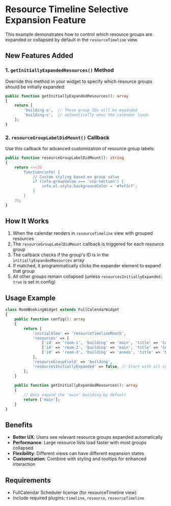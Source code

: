 # Resource Timeline Selective Expansion Feature

This example demonstrates how to control which resource groups are expanded or collapsed by default in the `resourceTimeline` view.

## New Features Added

### 1. `getInitiallyExpandedResources()` Method
Override this method in your widget to specify which resource groups should be initially expanded:

```php
public function getInitiallyExpandedResources(): array
{
    return [
        'building-a',  // These group IDs will be expanded
        'building-c',  // automatically when the calendar loads
    ];
}
```

### 2. `resourceGroupLabelDidMount()` Callback
Use this callback for advanced customization of resource group labels:

```php
public function resourceGroupLabelDidMount(): string
{
    return <<<JS
        function(info) {
            // Custom styling based on group value
            if (info.groupValue === 'vip-section') {
                info.el.style.backgroundColor = '#fef3c7';
            }
        }
    JS;
}
```

## How It Works

1. When the calendar renders in `resourceTimeline` view with grouped resources
2. The `resourceGroupLabelDidMount` callback is triggered for each resource group
3. The callback checks if the group's ID is in the `initiallyExpandedResources` array
4. If matched, it programmatically clicks the expander element to expand that group
5. All other groups remain collapsed (unless `resourcesInitiallyExpanded: true` is set in config)

## Usage Example

```php
class RoomBookingWidget extends FullCalendarWidget
{
    public function config(): array
    {
        return [
            'initialView' => 'resourceTimelineMonth',
            'resources' => [
                ['id' => 'room-1', 'building' => 'main', 'title' => 'Conference Room 1'],
                ['id' => 'room-2', 'building' => 'main', 'title' => 'Conference Room 2'],
                ['id' => 'room-3', 'building' => 'annex', 'title' => 'Meeting Room 1'],
            ],
            'resourceGroupField' => 'building',
            'resourcesInitiallyExpanded' => false, // Start with all collapsed
        ];
    }
    
    public function getInitiallyExpandedResources(): array
    {
        // Only expand the 'main' building by default
        return ['main'];
    }
}
```

## Benefits

- **Better UX**: Users see relevant resource groups expanded automatically
- **Performance**: Large resource lists load faster with most groups collapsed
- **Flexibility**: Different views can have different expansion states
- **Customization**: Combine with styling and tooltips for enhanced interaction

## Requirements

- FullCalendar Scheduler license (for resourceTimeline view)
- Include required plugins: `timeline`, `resource`, `resourceTimeline`
